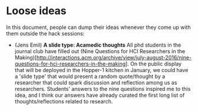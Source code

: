 # Loose ideas

In this document, people can dump their ideas whenever they come up with them outside the hack sessions:

- (Jens Emil) __A slide type: Acamedic thoughts__ All phd students in the journal club have filled out (Nine Questions for HCI Researchers in the Making)[http://interactions.acm.org/archive/view/july-august-2016/nine-questions-for-hci-researchers-in-the-making]. On the public display that will be deployed in the Hopper-1 kitchen in January, we could have a 'slide type' that would present a random quote/thought by a researcher that could spark discussion and reflection among us as researchers. Students' answers to the nine questions inspired me to this idea, and I think our answers have already curated the first long list of thoughts/reflections related to research.
